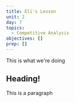 ```yaml
---
title: Eli's Lesson
unit: 2
day: 7
topics:
  - Competitive Analysis
objectives: []
prep: []
---
```

This is what we're doing



## Heading!

This is a paragraph
